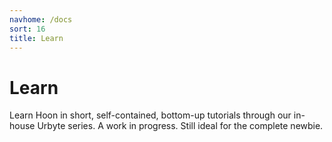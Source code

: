 ```yaml
---
navhome: /docs
sort: 16
title: Learn
---
```


# Learn

Learn Hoon in short, self-contained, bottom-up tutorials through our in-house Urbyte series. A work in progress. Still ideal for the complete newbie.

<list/>
